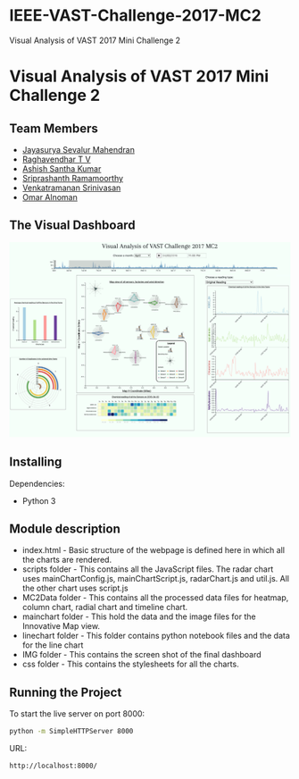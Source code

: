 # IEEE-VAST-Challenge-2017-MC2
Visual Analysis of VAST 2017 Mini Challenge 2



# Visual Analysis of VAST 2017 Mini Challenge 2

## Team Members
- [Jayasurya Sevalur Mahendran](https://www.github.com/imjaya)
- [Raghavendhar T V](https://www.github.com/raghav1397)
- [Ashish Santha Kumar](https://www.github.com/AshishSanthaKumar)
- [Sriprashanth Ramamoorthy](https://www.github.com/rspixers)
- [Venkatramanan Srinivasan](https://www.github.com/Venkat19967)
- [Omar Alnoman](https://www.github.com/oalnoman)


## The Visual Dashboard 

![Completed Visual Dashboard - D3](IMG/dashboard.png)

## Installing
Dependencies:
  * Python 3

## Module description

* index.html - Basic structure of the webpage is defined here in which all the charts are rendered.
* scripts folder - This contains all the JavaScript files. The radar chart uses mainChartConfig.js, mainChartScript.js, radarChart.js and util.js. All the other chart uses script.js 
* MC2Data folder - This contains all the processed data files for heatmap, column chart, radial chart and timeline chart.
* mainchart folder - This hold the data and the image files for the Innovative Map view.
* linechart folder - This folder contains python notebook files and the data for the line chart
* IMG folder - This contains the screen shot of the final dashboard
* css folder - This contains the stylesheets for all the charts.

## Running the Project

To start the live server on port 8000:
```sh
python -m SimpleHTTPServer 8000
```

URL:
```sh
http://localhost:8000/
```


